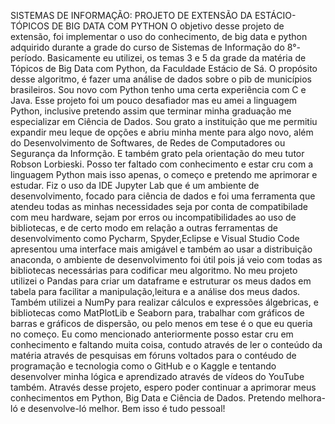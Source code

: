 SISTEMAS DE INFORMAÇÃO: PROJETO DE EXTENSÃO DA ESTÁCIO- TÓPICOS DE BIG DATA COM PYTHON
O objetivo desse projeto de extensão, foi implementar o uso do conhecimento, de big data e python adquirido durante a grade do curso de Sistemas de Informação do 8°- período. 
Basicamente eu utilizei, os temas 3 e 5 da grade da matéria de Tópicos de Big Data com Python, da Faculdade Estácio de Sá. O propósito desse algoritmo, é fazer uma análise de dados sobre o pib de municípios brasileiros. Sou novo com Python tenho uma certa experiência com C e Java. Esse projeto foi um pouco desafiador mas eu amei a linguagem Python, inclusive pretendo assim que terminar minha graduação me especializar em Ciência de Dados. Sou grato a instituição que me permitiu expandir meu leque de opções e abriu minha mente para algo novo, além do Desenvolvimento de Softwares, de Redes de Computadores ou Segurança da Informção. E também grato pela orientação do meu tutor Robson Lorbieski. Posso ter faltado com conhecimento e estar cru com a linguagem Python mais isso apenas, o começo e pretendo me aprimorar e estudar. Fiz o uso da IDE Jupyter Lab que é um ambiente de desenvolvimento, focado para ciência de dados e foi uma ferramenta que atendeu todas as minhas necessidades seja por conta de compatibilade com meu hardware, sejam por erros ou incompatibilidades ao uso de bibliotecas, e de certo modo em relação a outras ferramentas de desenvolvimento como Pycharm, Spyder,Eclipse e Visual Studio Code apresentou uma interface mais amigável e também ao usar a distribuição anaconda, o ambiente de desenvolvimento foi útil pois já veio com todas as bibliotecas necessárias para codificar meu algoritmo. No meu projeto utilizei o Pandas para criar um dataframe e estruturar os meus dados em tabela para facilitar a manipulação,leitura e a análise dos meus dados. Também utilizei a NumPy para realizar cálculos e expressões álgebricas, e bibliotecas como MatPlotLib e Seaborn para, trabalhar com gráficos de barras e gráficos de dispersão, ou pelo menos em tese é o que eu queria no começo. Eu como mencionado anteriormente posso estar cru em conhecimento e faltando muita coisa, contudo através de ler o conteúdo da matéria através de pesquisas em fóruns voltados para o contéudo de programação e tecnologia como o GitHub e o Kaggle e tentando desenvolver minha lógica e aprendizado através de vídeos do YouTube também. Através desse projeto, espero poder continuar a aprimorar meus conhecimentos em Python, Big Data e Ciência de Dados. Pretendo melhora-ló e desenvolve-ló melhor. Bem isso é tudo pessoal!
